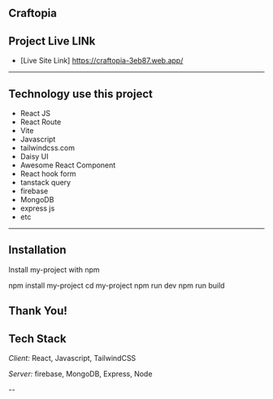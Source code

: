 ## Craftopia



## Project Live LINk

 - [Live Site Link]
    https://craftopia-3eb87.web.app/


---------
## Technology use this project

- React JS
- React Route 
- Vite
- Javascript
- tailwindcss.com
- Daisy UI
- Awesome React Component
- React hook form
- tanstack query
- firebase
- MongoDB
- express js
- etc
---------


## Installation

Install my-project with npm

  npm install my-project
  cd my-project
  npm run dev
  npm run build
    


## Thank You!


## Tech Stack

*Client:* React, Javascript, TailwindCSS

*Server:* firebase, MongoDB, Express, Node

--